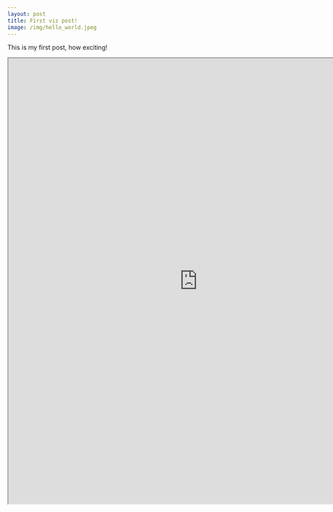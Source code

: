 ```yaml
---
layout: post
title: First viz post!
image: /img/hello_world.jpeg
---
```


This is my first post, how exciting!
<iframe src="https://public.tableau.com/views/ParkingDataTest-NL/NewDash?:showVizHome=no&:embed=true" width="850" height="1000"></iframe>


